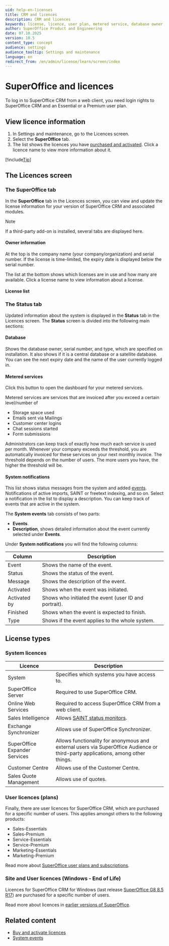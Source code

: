 ```yaml
---
uid: help-en-licenses
title: CRM and licences
description: CRM and licences
keywords: license, licence, user plan, metered service, database owner, status tab
author: SuperOffice Product and Engineering
date: 07.10.2025
version: 10.5
content_type: concept
audience: settings
audience_tooltip: Settings and maintenance
language: en
redirect_from: /en/admin/license/learn/screen/index
---
```


# SuperOffice and licences

To log in to SuperOffice CRM from a web client, you need login rights to SuperOffice CRM and an Essential or a Premium user plan.

## View licence information

1. In Settings and maintenance, go to the Licences screen.
1. Select the **SuperOffice** tab.
1. The list shows the licences you have [purchased and activated][1]. Click a licence name to view more information about it.

[!include[Tip](includes/tip-user-licenses.md)]

## The Licences screen

### The SuperOffice tab

In the **SuperOffice** tab in the Licences screen, you can view and update the license information for your version of SuperOffice CRM and associated modules.

> [!NOTE]
> If a third-party add-on is installed, several tabs are displayed here.

#### Owner information

At the top is the company name (your company/organization) and serial number. If the license is time-limited, the expiry date is displayed below the serial number.

The list at the bottom shows which licenses are in use and how many are available. Click a license name to view information about a license.

#### License list

### The Status tab

Updated information about the system is displayed in the **Status** tab in the Licences screen. The **Status** screen is divided into the following main sections:

#### Database

Shows the database owner, serial number, and type, which are specified on installation. It also shows if it is a central database or a satellite database. You can see the next expiry date and the name of the user currently logged in.

#### Metered services

Click this button to open the dashboard for your metered services.

Metered services are services that are invoiced after you exceed a certain level/number of

* Storage space used
* Emails sent via Mailings
* Customer center logins
* Chat sessions started
* Form submissions

Administrators can keep track of exactly how much each service is used per month. Whenever your company exceeds the threshold, you are automatically invoiced for these services on your next monthly invoice. The threshold depends on the number of users. The more users you have, the higher the threshold will be.

#### System notifications

This list shows status messages from the system and added [events][3]. Notifications of active imports, SAINT or freetext indexing, and so on. Select a notification in the list to display a description. You can keep track of events that are active in the system.

The **System events** tab consists of two parts:

* **Events**.
* **Description**, shows detailed information about the event currently selected under **Events**.

Under **System notifications** you will find the following columns:

| Column | Description |
|---|---|
| Event | Shows the name of the event. |
| Status | Shows the status of the event. |
| Message | Shows the description of the event. |
| Activated | Shows when the event was initiated. |
| Activated by | Shows who initiated the event (user ID and portrait). |
| Finished | Shows when the event is expected to finish. |
| Type | Shows if the event applies to the whole system. |

## <a id="types"></a>License types

### System licences

| Licence | Description |
|---|---|
| System | Specifies which systems you have access to. |
| SuperOffice Server | Required to use SuperOffice CRM. |
| Online Web Services | Required to access SuperOffice CRM from a web client. |
| Sales Intelligence | Allows [SAINT status monitors][2]. |
| Exchange Synchronizer | Allows use of SuperOffice Synchronizer. |
| SuperOffice Expander Services | Allows functionality for anonymous and external users via SuperOffice Audience or third-party applications, among other things. |
| Customer Centre | Allows use of the Customer Centre. |
| Sales Quote Management | Allows use of quotes. |

### User licences (plans)

Finally, there are user licences for SuperOffice CRM, which are purchased for a specific number of users. This applies amongst others to the following products:

* Sales-Essentials
* Sales-Premium
* Service-Essentials
* Service-Premium
* Marketing-Essentials
* Marketing-Premium

Read more about [SuperOffice user plans and subscriptions][6].

### Site and User licences (Windows - End of Life)

Licences for SuperOffice CRM for Windows (last release [SuperOffice G8 8.5 R17][5]) are purchased for a specific number of users.

Read more about licences in [earlier versions of SuperOffice][7].

## Related content

* [Buy and activate licences][1]
* [System events][3]

<!-- Referenced links -->
[1]: activate.md
[2]: ../../../saint/learn/index.md
[3]: ../../learn/system-events.md
[5]: https://community.superoffice.com/en/product-releases/release-notes/release-details/?release=SuperOffice_8.5_-_R17
[6]: ../../../../en/admin/license/user-plans.md
[7]: https://help.superoffice.com/Documentation/Help/EN/CRM/WebHelpAdmin/index.htm#t=chap03%2FCRM_and_licences.htm

<!-- Referenced images -->
